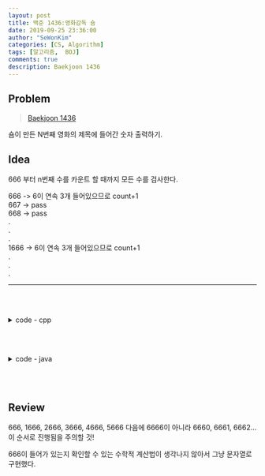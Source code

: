 ```yaml
---
layout: post
title: 백준 1436:영화감독 숌
date: 2019-09-25 23:36:00
author: "SeWonKim"
categories: [CS, Algorithm]
tags: [알고리즘,  BOJ]
comments: true
description: Baekjoon 1436
---
```


## Problem

> [Baekjoon 1436](https://www.acmicpc.net/problem/1436)

숌이 만든 N번째 영화의 제목에 들어간 숫자 출력하기.

## Idea

666 부터 n번째 수를 카운트 할 때까지 모든 수를 검사한다.

666 -> 6이 연속 3개 들어있으므로 count+1  
667 -> pass  
668 -> pass  
.  
.  
.  
1666 -> 6이 연속 3개 들어있으므로 count+1  
.  
.  
.

---

&nbsp;  
&nbsp;


<details>
<summary>code - cpp</summary>
<div markdown="1">

```cpp

#include <iostream>
#include <string>

using namespace std;

int main() {
	int n;
	cin >> n;

	int count = 0;
	int num = 666;
	int answer = 0;
	while (count < n) {
		string str = to_string(num);
		if (str.find("666", 0) != string::npos) {
			count++;
			answer = num;
		}
		num++;
	}

	cout << answer << endl;

	return 0;
}

```

</div>
</details>

&nbsp;  
&nbsp;

<details>
<summary>code - java</summary>
<div markdown="1">

```java

import java.util.*;

public class Main {
    public static void main(String[] args) {
        Scanner sc = new Scanner(System.in);
        int N = sc.nextInt();
        int count = 0;
        int num = 665;
        while(count < N) {
            num++;
            int temp = num;

            while(temp != 0) {
                if(temp % 1000 == 666) {
                    count++;
                    break;
                }
                else temp /= 10;
            }
        }
        System.out.println(num);
        sc.close();
    }
}

```

</div>
</details>

&nbsp;  
&nbsp;




## Review

666, 1666, 2666, 3666, 4666, 5666 다음에 6666이 아니라 6660, 6661, 6662... 이 순서로 진행됨을 주의할 것!

666이 들어가 있는지 확인할 수 있는 수학적 계산법이 생각나지 않아서 그냥 문자열로 구현했다.
